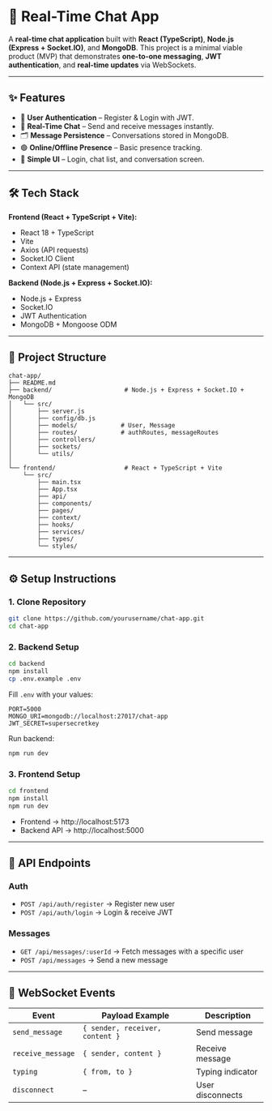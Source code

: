 # 💬 Real-Time Chat App

A **real-time chat application** built with **React (TypeScript)**, **Node.js (Express + Socket.IO)**, and **MongoDB**. This project is a minimal viable product (MVP) that demonstrates **one-to-one messaging**, **JWT authentication**, and **real-time updates** via WebSockets.

---

## ✨ Features

- 🔐 **User Authentication** – Register & Login with JWT.
- 💬 **Real-Time Chat** – Send and receive messages instantly.
- 🗂 **Message Persistence** – Conversations stored in MongoDB.
- 🟢 **Online/Offline Presence** – Basic presence tracking.
- 👤 **Simple UI** – Login, chat list, and conversation screen.

---

## 🛠 Tech Stack

**Frontend (React + TypeScript + Vite):**
- React 18 + TypeScript
- Vite
- Axios (API requests)
- Socket.IO Client
- Context API (state management)

**Backend (Node.js + Express + Socket.IO):**
- Node.js + Express
- Socket.IO
- JWT Authentication
- MongoDB + Mongoose ODM

---

## 📂 Project Structure

```
chat-app/
├── README.md
├── backend/                    # Node.js + Express + Socket.IO + MongoDB
│   └── src/
│       ├── server.js
│       ├── config/db.js
│       ├── models/            # User, Message
│       ├── routes/            # authRoutes, messageRoutes
│       ├── controllers/
│       ├── sockets/
│       └── utils/
│
└── frontend/                   # React + TypeScript + Vite
    └── src/
        ├── main.tsx
        ├── App.tsx
        ├── api/
        ├── components/
        ├── pages/
        ├── context/
        ├── hooks/
        ├── services/
        ├── types/
        └── styles/
```

---

## ⚙️ Setup Instructions

### 1. Clone Repository

```bash
git clone https://github.com/yourusername/chat-app.git
cd chat-app
```

### 2. Backend Setup

```bash
cd backend
npm install
cp .env.example .env
```

Fill `.env` with your values:

```
PORT=5000
MONGO_URI=mongodb://localhost:27017/chat-app
JWT_SECRET=supersecretkey
```

Run backend:

```bash
npm run dev
```

### 3. Frontend Setup

```bash
cd frontend
npm install
npm run dev
```

- Frontend → http://localhost:5173
- Backend API → http://localhost:5000

---

## 📡 API Endpoints

### Auth
- `POST /api/auth/register` → Register new user
- `POST /api/auth/login` → Login & receive JWT

### Messages
- `GET /api/messages/:userId` → Fetch messages with a specific user
- `POST /api/messages` → Send a new message

---

## 🔌 WebSocket Events

| Event            | Payload Example                        | Description             |
|------------------|----------------------------------------|-------------------------|
| `send_message`   | `{ sender, receiver, content }`       | Send message            |
| `receive_message`| `{ sender, content }`                 | Receive message         |
| `typing`         | `{ from, to }`                        | Typing indicator        |
| `disconnect`     | –                                     | User disconnects        |
